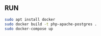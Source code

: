 ## RUN
~~~ bash
sudo apt install docker
sudo docker build -t php-apache-postgres .
sudo docker-compose up
~~~